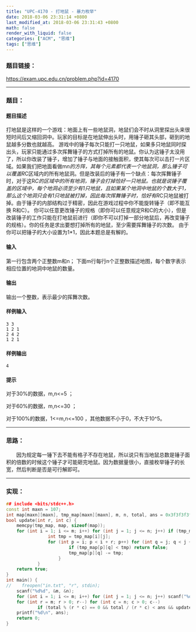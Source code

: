 ```yaml
---
title: "UPC-4170 - 打地鼠 - 暴力枚举"
date: 2018-03-06 23:31:14 +0800
last_modified_at: 2018-03-06 23:31:43 +0800
math: false
render_with_liquid: false
categories: ["ACM", "思维"]
tags: ["思维"]
---
```


### 题目链接：

https://exam.upc.edu.cn/problem.php?id=4170

---
### 题目：

#### 题目描述
打地鼠是这样的一个游戏：地面上有一些地鼠洞，地鼠们会不时从洞里探出头来很短时间后又缩回洞中。玩家的目标是在地鼠伸出头时，用锤子砸其头部，砸到的地鼠越多分数也就越高。
游戏中的锤子每次只能打一只地鼠，如果多只地鼠同时探出头，玩家只能通过多次挥舞锤子的方式打掉所有的地鼠。你认为这锤子太没用了，所以你改装了锤子，增加了锤子与地面的接触面积，使其每次可以击打一片区域。如果我们把地面看做m*n的方阵，其每个元素都代表一个地鼠洞，那么锤子可以覆盖R*C区域内的所有地鼠洞。但是改装后的锤子有一个缺点：每次挥舞锤子时，对于这R*C的区域中的所有地洞，锤子会打掉恰好一只地鼠。也就是说锤子覆盖的区域中，每个地洞必须至少有1只地鼠，且如果某个地洞中地鼠的个数大于1，那么这个地洞只会有1只地鼠被打掉，因此每次挥舞锤子时，恰好有R*C只地鼠被打掉。由于锤子的内部结构过于精密，因此在游戏过程中你不能旋转锤子（即不能互换 R和C）。
你可以任意更改锤子的规格（即你可以任意规定R和C的大小），但是改装锤子的工作只能在打地鼠前进行（即你不可以打掉一部分地鼠后，再改变锤子的规格）。你的任务是求出要想打掉所有的地鼠，至少需要挥舞锤子的次数。
由于你可以把锤子的大小设置为1*1，因此本题总是有解的。
#### 输入
第一行包含两个正整数m和n；
下面m行每行n个正整数描述地图，每个数字表示相应位置的地洞中地鼠的数量。
#### 输出
输出一个整数，表示最少的挥舞次数。
#### 样例输入
```
3 3
1 2 1
2 4 2
1 2 1
```
#### 样例输出
```
4
```
#### 提示
对于30%的数据，m,n<=5 ；

对于60%的数据，m,n<=30 ；

对于100%的数据，1<=m,n<=100 ，其他数据不小于0，不大于10^5。

---
### 思路：

&emsp;&emsp;因为规定每一锤下去不能有格子不存在地鼠，所以说只有当地鼠总数是锤子面积的倍数的时候这个锤子才可能砸完地鼠。因为数据量很小，直接枚举锤子的长宽，然后判断是否是可行解即可。

---
### 实现：

```cpp
## include <bits/stdc++.h>
const int maxn = 107;
int map[maxn][maxn], tmp_map[maxn][maxn], m, n, total, ans = 0x3f3f3f3f;
bool update(int r, int c) {
    memcpy(tmp_map, map, sizeof(map));
    for (int i = 1; i <= m; i++) for (int j = 1; j <= n; j++) if (tmp_map[i][j]) {
                int tmp = tmp_map[i][j];
                for (int p = i; p < i + r; p++) for (int q = j; q < j + c; q++) {
                        if (tmp_map[p][q] < tmp) return false;
                        tmp_map[p][q] -= tmp;
                    }
            }
    return true;
}
int main() {
//    freopen("in.txt", "r", stdin);
    scanf("%d%d", &m, &n);
    for (int i = 1; i <= m; i++) for (int j = 1; j <= n; j++) scanf("%d", map[i] + j), total += map[i][j];
    for (int r = m; r > 0; r--) for (int c = n; c > 0; c--)
            if (total % (r * c) == 0 && total / (r * c) < ans && update(r, c)) ans = total / (r * c);
    printf("%d\n", ans);
    return 0;
}
```